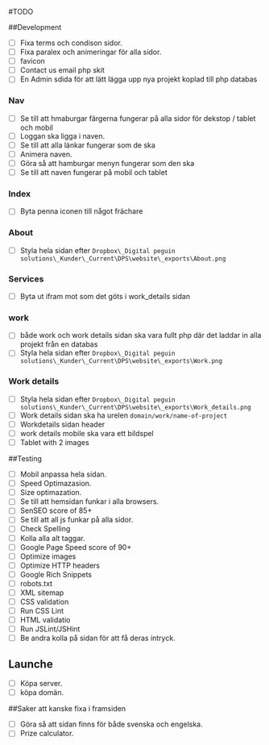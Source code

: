 #TODO 

##Development
-[ ] Fixa terms och condison sidor.
-[ ] Fixa paralex och animeringar för alla sidor.
-[ ] favicon
-[ ] Contact us email php skit
-[ ] En Admin sdida för att lätt lägga upp nya projekt koplad till php databas

### Nav
-[ ] Se till att hmaburgar färgerna fungerar på alla sidor för dekstop / tablet och mobil
-[ ] Loggan ska ligga i naven.
-[ ] Se till att alla länkar fungerar som de ska
-[ ] Animera naven.
-[ ] Göra så att hamburgar menyn fungerar som den ska
-[ ] Se till att naven fungerar på mobil och tablet

### Index
-[ ] Byta penna iconen till något frächare

### About
-[ ] Styla hela sidan efter `Dropbox\_Digital peguin solutions\_Kunder\_Current\DPS\website\_exports\About.png`

### Services
-[ ] Byta ut ifram mot som det göts i work_details sidan

### work
-[ ] både work och work details sidan ska vara fullt php där det laddar in alla projekt från en databas
-[ ] Styla hela sidan efter `Dropbox\_Digital peguin solutions\_Kunder\_Current\DPS\website\_exports\Work.png`

### Work details
-[ ] Styla hela sidan efter `Dropbox\_Digital peguin solutions\_Kunder\_Current\DPS\website\_exports\Work_details.png`
-[ ] Work details sidan ska ha urelen `domain/work/name-of-project`
-[ ] Workdetails sidan header
-[ ] work details mobile ska vara ett bildspel
-[ ] Tablet with 2 images

##Testing
-[ ] Mobil anpassa hela sidan.
-[ ] Speed Optimazasion.
-[ ] Size optimazation.
-[ ] Se till att hemsidan funkar i alla browsers.
-[ ] SenSEO score of 85+
-[ ] Se till att all js funkar på alla sidor.
-[ ] Check Spelling
-[ ] Kolla alla alt taggar.
-[ ] Google Page Speed score of 90+
-[ ] Optimize images
-[ ] Optimize HTTP headers
-[ ] Google Rich Snippets
-[ ] robots.txt 
-[ ] XML sitemap
-[ ] CSS validation
-[ ] Run CSS Lint
-[ ] HTML validatio
-[ ] Run JSLint/JSHint
-[ ] Be andra kolla på sidan för att få deras intryck.

## Launche
-[ ] Köpa server.
-[ ] köpa domän.

##Saker att kanske fixa i framsiden
-[ ] Göra så att sidan finns för både svenska och engelska.
-[ ] Prize calculator.
